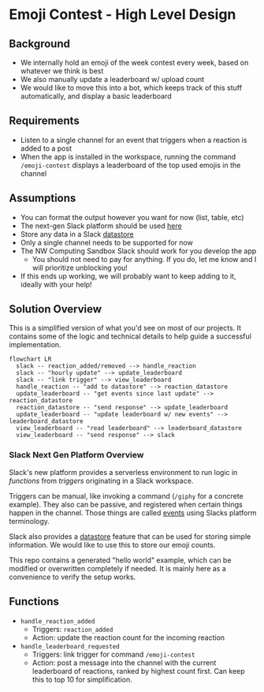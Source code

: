 # Emoji Contest - High Level Design

## Background

-   We internally hold an emoji of the week contest every week, based on whatever we think is best
-   We also manually update a leaderboard w/ upload count
-   We would like to move this into a bot, which keeps track of this stuff automatically, and display a basic leaderboard

## Requirements

-   Listen to a single channel for an event that triggers when a reaction is added to a post
-   When the app is installed in the workspace, running the command `/emoji-contest` displays a leaderboard of the top used emojis in the channel

## Assumptions

-   You can format the output however you want for now (list, table, etc)
-   The next-gen Slack platform should be used [here](https://api.slack.com/future)
-   Store any data in a Slack [datastore](https://api.slack.com/future/datastores)
-   Only a single channel needs to be supported for now
-   The NW Computing Sandbox Slack should work for you develop the app
    -   You should not need to pay for anything. If you do, let me know and I will prioritize unblocking you!
-   If this ends up working, we will probably want to keep adding to it, ideally with your help!

## Solution Overview

This is a simplified version of what you'd see on most of our projects. It contains some of the logic and technical details to help guide a successful implementation.

```mermaid
flowchart LR
  slack -- reaction_added/removed --> handle_reaction
  slack -- "hourly update" --> update_leaderboard
  slack -- "link trigger" --> view_leaderboard
  handle_reaction -- "add to datastore" --> reaction_datastore
  update_leaderboard -- "get events since last update" --> reaction_datastore
  reaction_datastore -- "send response" --> update_leaderboard
  update_leaderboard -- "update leaderboard w/ new events" --> leaderboard_datastore
  view_leaderboard -- "read leaderboard" --> leaderboard_datastore
  view_leaderboard -- "send response" --> slack
```

### Slack Next Gen Platform Overview

Slack's new platform provides a serverless environment to run logic in _functions_ from _triggers_ originating in a Slack workspace.

Triggers can be manual, like invoking a command (`/giphy` for a concrete example). They also can be passive, and registered when certain things happen in the channel. Those things are called [events](https://api.slack.com/future/triggers/event) using Slacks platform terminology.

Slack also provides a [datastore](https://api.slack.com/future/datastores) feature that can be used for storing simple information. We would like to use this to store our emoji counts.

This repo contains a generated "hello world" example, which can be modified or overwritten completely if needed. It is mainly here as a convenience to verify the setup works.

## Functions

-   `handle_reaction_added`
    -   Triggers: `reaction_added`
    -   Action: update the reaction count for the incoming reaction
-   `handle_leaderboard_requested`
    -   Triggers: link trigger for command `/emoji-contest`
    -   Action: post a message into the channel with the current leaderboard of reactions, ranked by highest count first. Can keep this to top 10 for simplification.
